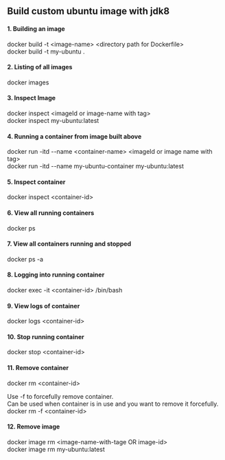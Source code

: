 ## Build custom ubuntu image with jdk8

#### 1. Building an image
docker build -t &lt;image-name&gt; &lt;directory path for Dockerfile&gt; <br/>
docker build -t my-ubuntu .

#### 2. Listing of all images
docker images

#### 3. Inspect Image
docker inspect &lt;imageId or image-name with tag&gt; <br>
docker inspect my-ubuntu:latest

#### 4. Running a container from image built above
docker run -itd --name &lt;container-name&gt; &lt;imageId or image name with tag&gt; <br>
docker run -itd --name my-ubuntu-container  my-ubuntu:latest

#### 5. Inspect container
docker inspect &lt;container-id&gt;

#### 6. View all running containers
docker ps

#### 7. View all containers running and stopped
docker ps -a

#### 8. Logging into running container
docker exec -it &lt;container-id&gt; /bin/bash

#### 9. View logs of container
docker logs &lt;container-id&gt;

#### 10. Stop running container
docker stop &lt;container-id&gt;

#### 11. Remove container
docker rm &lt;container-id&gt; <br>

Use -f to forcefully remove container.<br>
Can be used when container is in use and you want to remove it forcefully.<br>
docker rm -f &lt;container-id&gt;

#### 12. Remove image
docker image rm &lt;image-name-with-tage OR image-id&gt; <br>
docker image rm my-ubuntu:latest
